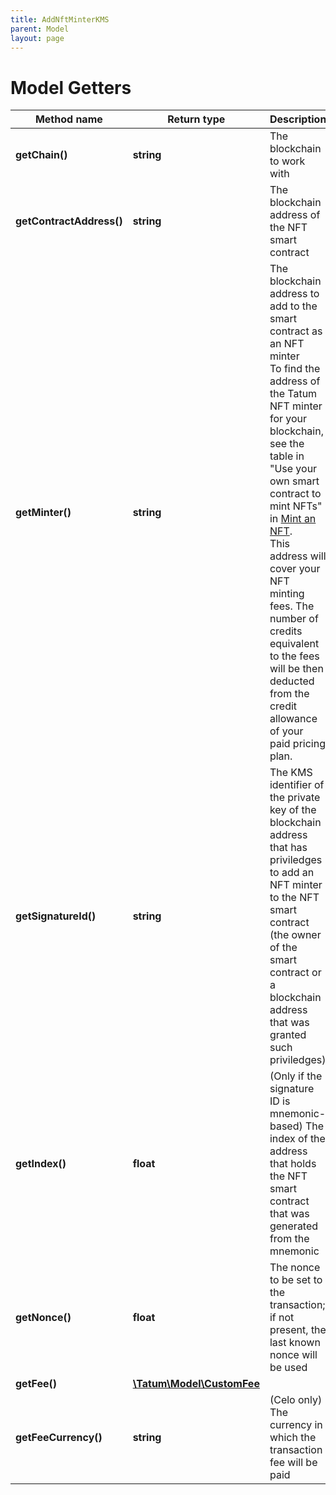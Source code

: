 ```yaml
---
title: AddNftMinterKMS
parent: Model
layout: page
---
```


# Model Getters

Method name | Return type | Description | Notes
------------ | ------------- | ------------- | -------------
**getChain()** | **string** | The blockchain to work with |
**getContractAddress()** | **string** | The blockchain address of the NFT smart contract |
**getMinter()** | **string** | The blockchain address to add to the smart contract as an NFT minter<br/>To find the address of the Tatum NFT minter for your blockchain, see the table in "Use your own smart contract to mint NFTs" in <a href="#operation/NftMintErc721">Mint an NFT</a>.<br/>This address will cover your NFT minting fees. The number of credits equivalent to the fees will be then deducted from the credit allowance of your paid pricing plan. |
**getSignatureId()** | **string** | The KMS identifier of the private key of the blockchain address that has priviledges to add an NFT minter to the NFT smart contract (the owner of the smart contract or a blockchain address that was granted such priviledges) |
**getIndex()** | **float** | (Only if the signature ID is mnemonic-based) The index of the address that holds the NFT smart contract that was generated from the mnemonic | [optional]
**getNonce()** | **float** | The nonce to be set to the transaction; if not present, the last known nonce will be used | [optional]
**getFee()** | [**\Tatum\Model\CustomFee**](../CustomFee) |  | [optional]
**getFeeCurrency()** | **string** | (Celo only) The currency in which the transaction fee will be paid | [optional]

